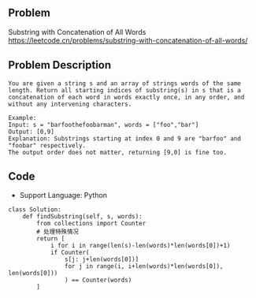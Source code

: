 ## Problem
Substring with Concatenation of All Words
https://leetcode.cn/problems/substring-with-concatenation-of-all-words/

## Problem Description
```
You are given a string s and an array of strings words of the same length. Return all starting indices of substring(s) in s that is a concatenation of each word in words exactly once, in any order, and without any intervening characters.

Example:
Input: s = "barfoothefoobarman", words = ["foo","bar"]
Output: [0,9]
Explanation: Substrings starting at index 0 and 9 are "barfoo" and "foobar" respectively.
The output order does not matter, returning [9,0] is fine too.

```

## Code

- Support Language: Python

```
class Solution:
    def findSubstring(self, s, words):
        from collections import Counter
        # 处理特殊情况
        return [
            i for i in range(len(s)-len(words)*len(words[0])+1)
            if Counter(
                s[j: j+len(words[0])]
                for j in range(i, i+len(words)*len(words[0]), len(words[0]))
                ) == Counter(words)
        ]
```
